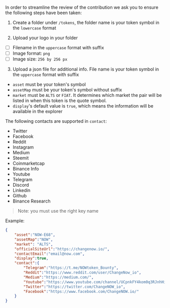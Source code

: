 In order to streamline the review of the contribution we ask you
to ensure the following steps have been taken:

1. Create a folder under `/tokens`, the folder name is your token symbol in the `lowercase` format

2. Upload your logo in your folder

- [ ] Filename in the `uppercase` format with suffix
- [ ] Image format: `png`
- [ ] Image size: `256 by 256 px`

3. Upload a json file for additional info. File name is your token symbol in the `uppercase` format with suffix

* `asset` must be your token's symbol
* `assetMap` must be your token's symbol without suffix
* `market` must be `ALTS` or `FIAT`. It determines which market the pair will be listed in when this token is the quote symbol.
* `display`'s default value is `true`, which means the information will be available in the explorer

The following contacts are supported in `contact`:
* Twitter
* Facebook
* Reddit
* Instagram
* Medium
* Steemit
* Coinmarketcap
* Binance Info
* Youtube
* Telegram
* Discord
* Linkedin
* Github
* Binance Research

> Note: you must use the right key name

Example:

```json
{
    "asset":"NOW-E68",
    "assetMap":"NOW",
    "market": "ALTS",
    "officialSiteUrl":"https://changenow.io/",
    "contactEmail":"email@now.com",
    "display":true,
    "contact":{
        "Telegram":"https://t.me/NOWtoken_Bounty",
        "Reddit":"https://www.reddit.com/user/ChangeNow_io",
        "Medium":"https://medium.com/",
        "Youtube":"https://www.youtube.com/channel/UCpnkFY4kom0q3RJnhHiuMnw",
        "Twitter":"https://twitter.com/ChangeNOW_io",
        "Facebook":"https://www.facebook.com/ChangeNOW.io/"
    }
}

```
